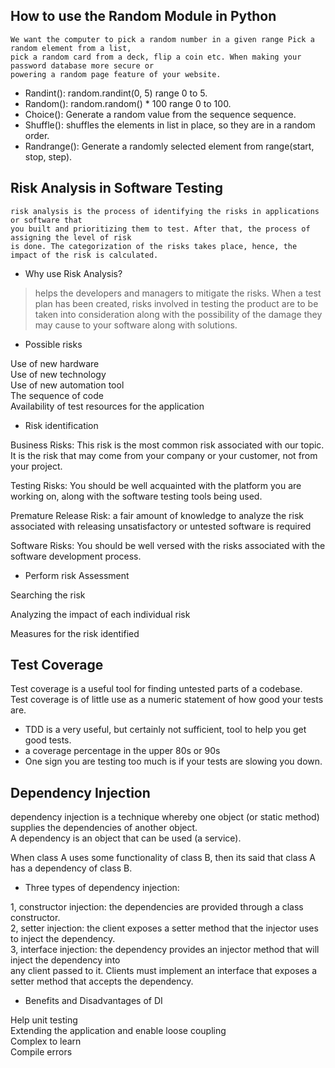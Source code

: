 ## How to use the Random Module in Python

```angular2html
We want the computer to pick a random number in a given range Pick a random element from a list, 
pick a random card from a deck, flip a coin etc. When making your password database more secure or 
powering a random page feature of your website.
```
- Randint(): random.randint(0, 5) range 0 to 5.
- Random(): random.random() * 100 range 0 to 100.
- Choice(): Generate a random value from the sequence sequence.
- Shuffle(): shuffles the elements in list in place, so they are in a random order.
- Randrange(): Generate a randomly selected element from range(start, stop, step).


## Risk Analysis in Software Testing

```
risk analysis is the process of identifying the risks in applications or software that 
you built and prioritizing them to test. After that, the process of assigning the level of risk 
is done. The categorization of the risks takes place, hence, the impact of the risk is calculated.
```
- Why use Risk Analysis?

>helps the developers and managers to mitigate the risks. When a test plan has been created, 
>risks involved in testing the product are to be taken into consideration along with the 
>possibility of the damage they may cause to your software along with solutions.

- Possible risks

Use of new hardware   
Use of new technology   
Use of new automation tool   
The sequence of code   
Availability of test resources for the application

- Risk identification

Business Risks: This risk is the most common risk associated with our topic. It is the risk that may come from your company or your customer, not from your project.

Testing Risks: You should be well acquainted with the platform you are working on, along with the software testing tools being used.

Premature Release Risk: a fair amount of knowledge to analyze the risk associated with releasing unsatisfactory or untested software is required

Software Risks: You should be well versed with the risks associated with the software development process.


- Perform risk Assessment

Searching the risk

Analyzing the impact of each individual risk

Measures for the risk identified

## Test Coverage

Test coverage is a useful tool for finding untested parts of a codebase.   
Test coverage is of little use as a numeric statement of how good your tests are.

- TDD is a very useful, but certainly not sufficient, tool to help you get good tests. 
- a coverage percentage in the upper 80s or 90s
- One sign you are testing too much is if your tests are slowing you down.


## Dependency Injection

dependency injection is a technique whereby one object (or static method) supplies the dependencies of another object.  
A dependency is an object that can be used (a service).

When class A uses some functionality of class B, then its said that class A has a dependency of class B.

- Three types of dependency injection:

1, constructor injection: the dependencies are provided through a class constructor.   
2, setter injection: the client exposes a setter method that the injector uses to inject the dependency.   
3, interface injection: the dependency provides an injector method that will inject the dependency into  
any client passed to it. Clients must implement an interface that exposes a setter method that accepts the dependency.

- Benefits and Disadvantages of DI

Help unit testing   
Extending the application and enable loose coupling   
Complex to learn   
Compile errors



